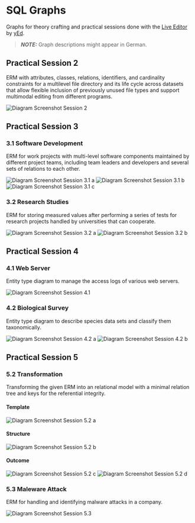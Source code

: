 # SQL Graphs

Graphs for theory crafting and practical sessions done with the [Live Editor](https://www.yworks.com/yed-live/) by [yEd](https://www.yworks.com/products/yed).

> **_NOTE:_** Graph descriptions might appear in German.

## Practical Session 2

ERM with attributes, classes, relations, identifiers, and cardinality constraints for a multilevel file directory and its life cycle across datasets that allow flexible inclusion of previously unused file types and support multimodal editing from different programs.

![Diagram Screenshot Session 2](/img/practical_2.png)

## Practical Session 3

### 3.1 Software Development

ERM for work projects with multi-level software components maintained by different project teams, including team leaders and developers and several sets of relations to each other.

![Diagram Screenshot Session 3.1 a](/img/practical_3.1_a.png)
![Diagram Screenshot Session 3.1 b](/img/practical_3.1_b.png)
![Diagram Screenshot Session 3.1 c](/img/practical_3.1_c.png)

### 3.2 Research Studies

ERM for storing measured values after performing a series of tests for research projects handled by universities that can cooperate.

![Diagram Screenshot Session 3.2 a](/img/practical_3.2_a.png)
![Diagram Screenshot Session 3.2 b](/img/practical_3.2_b.png)

## Practical Session 4

### 4.1 Web Server

Entity type diagram to manage the access logs of various web servers.

![Diagram Screenshot Session 4.1](/img/practical_4.1.png)

### 4.2 Biological Survey

Entity type diagram to describe species data sets and classify them taxonomically.

![Diagram Screenshot Session 4.2 a](/img/practical_4.2_a.png)
![Diagram Screenshot Session 4.2 b](/img/practical_4.2_b.png)

## Practical Session 5

### 5.2 Transformation

Transforming the given ERM into an relational model with a minimal relation tree and keys for the referential integrity.

#### Template

![Diagram Screenshot Session 5.2 a](/img/practical_5.2_a.png)

#### Structure

![Diagram Screenshot Session 5.2 b](/img/practical_5.2_b.png)

#### Outcome

![Diagram Screenshot Session 5.2 c](/img/practical_5.2_c.png)
![Diagram Screenshot Session 5.2 d](/img/practical_5.2_d.png)

### 5.3 Maleware Attack

ERM for handling and identifying malware attacks in a company.

![Diagram Screenshot Session 5.3](/img/practical_5.3.png)
